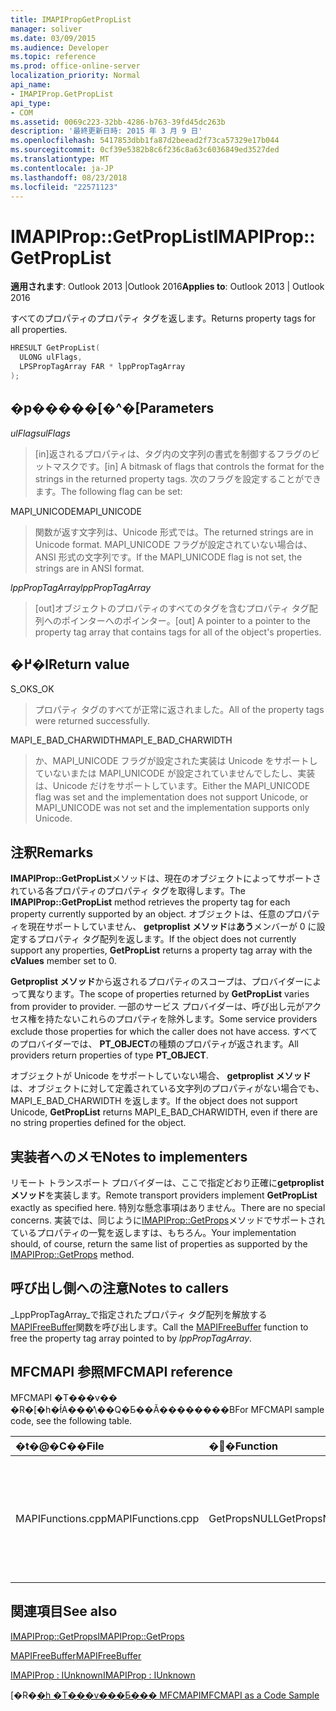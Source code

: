 ```yaml
---
title: IMAPIPropGetPropList
manager: soliver
ms.date: 03/09/2015
ms.audience: Developer
ms.topic: reference
ms.prod: office-online-server
localization_priority: Normal
api_name:
- IMAPIProp.GetPropList
api_type:
- COM
ms.assetid: 0069c223-32bb-4286-b763-39fd45dc263b
description: '最終更新日時: 2015 年 3 月 9 日'
ms.openlocfilehash: 5417853dbb1fa87d2beead2f73ca57329e17b044
ms.sourcegitcommit: 0cf39e5382b8c6f236c8a63c6036849ed3527ded
ms.translationtype: MT
ms.contentlocale: ja-JP
ms.lasthandoff: 08/23/2018
ms.locfileid: "22571123"
---
```

# <a name="imapipropgetproplist"></a><span data-ttu-id="53447-103">IMAPIProp::GetPropList</span><span class="sxs-lookup"><span data-stu-id="53447-103">IMAPIProp::GetPropList</span></span>

  
  
<span data-ttu-id="53447-104">**適用されます**: Outlook 2013 |Outlook 2016</span><span class="sxs-lookup"><span data-stu-id="53447-104">**Applies to**: Outlook 2013 | Outlook 2016</span></span> 
  
<span data-ttu-id="53447-105">すべてのプロパティのプロパティ タグを返します。</span><span class="sxs-lookup"><span data-stu-id="53447-105">Returns property tags for all properties.</span></span> 
  
```cpp
HRESULT GetPropList(
  ULONG ulFlags,
  LPSPropTagArray FAR * lppPropTagArray
);
```

## <a name="parameters"></a><span data-ttu-id="53447-106">�p�����[�^�[</span><span class="sxs-lookup"><span data-stu-id="53447-106">Parameters</span></span>

 <span data-ttu-id="53447-107">_ulFlags_</span><span class="sxs-lookup"><span data-stu-id="53447-107">_ulFlags_</span></span>
  
> <span data-ttu-id="53447-108">[in]返されるプロパティは、タグ内の文字列の書式を制御するフラグのビットマスクです。</span><span class="sxs-lookup"><span data-stu-id="53447-108">[in] A bitmask of flags that controls the format for the strings in the returned property tags.</span></span> <span data-ttu-id="53447-109">次のフラグを設定することができます。</span><span class="sxs-lookup"><span data-stu-id="53447-109">The following flag can be set:</span></span>
    
<span data-ttu-id="53447-110">MAPI_UNICODE</span><span class="sxs-lookup"><span data-stu-id="53447-110">MAPI_UNICODE</span></span> 
  
> <span data-ttu-id="53447-111">関数が返す文字列は、Unicode 形式では。</span><span class="sxs-lookup"><span data-stu-id="53447-111">The returned strings are in Unicode format.</span></span> <span data-ttu-id="53447-112">MAPI_UNICODE フラグが設定されていない場合は、ANSI 形式の文字列です。</span><span class="sxs-lookup"><span data-stu-id="53447-112">If the MAPI_UNICODE flag is not set, the strings are in ANSI format.</span></span>
    
 <span data-ttu-id="53447-113">_lppPropTagArray_</span><span class="sxs-lookup"><span data-stu-id="53447-113">_lppPropTagArray_</span></span>
  
> <span data-ttu-id="53447-114">[out]オブジェクトのプロパティのすべてのタグを含むプロパティ タグ配列へのポインターへのポインター。</span><span class="sxs-lookup"><span data-stu-id="53447-114">[out] A pointer to a pointer to the property tag array that contains tags for all of the object's properties.</span></span>
    
## <a name="return-value"></a><span data-ttu-id="53447-115">�߂�l</span><span class="sxs-lookup"><span data-stu-id="53447-115">Return value</span></span>

<span data-ttu-id="53447-116">S_OK</span><span class="sxs-lookup"><span data-stu-id="53447-116">S_OK</span></span> 
  
> <span data-ttu-id="53447-117">プロパティ タグのすべてが正常に返されました。</span><span class="sxs-lookup"><span data-stu-id="53447-117">All of the property tags were returned successfully.</span></span>
    
<span data-ttu-id="53447-118">MAPI_E_BAD_CHARWIDTH</span><span class="sxs-lookup"><span data-stu-id="53447-118">MAPI_E_BAD_CHARWIDTH</span></span> 
  
> <span data-ttu-id="53447-119">か、MAPI_UNICODE フラグが設定された実装は Unicode をサポートしていないまたは MAPI_UNICODE が設定されていませんでしたし、実装は、Unicode だけをサポートしています。</span><span class="sxs-lookup"><span data-stu-id="53447-119">Either the MAPI_UNICODE flag was set and the implementation does not support Unicode, or MAPI_UNICODE was not set and the implementation supports only Unicode.</span></span>
    
## <a name="remarks"></a><span data-ttu-id="53447-120">注釈</span><span class="sxs-lookup"><span data-stu-id="53447-120">Remarks</span></span>

<span data-ttu-id="53447-121">**IMAPIProp::GetPropList**メソッドは、現在のオブジェクトによってサポートされている各プロパティのプロパティ タグを取得します。</span><span class="sxs-lookup"><span data-stu-id="53447-121">The **IMAPIProp::GetPropList** method retrieves the property tag for each property currently supported by an object.</span></span> <span data-ttu-id="53447-122">オブジェクトは、任意のプロパティを現在サポートしていません、 **getproplist メソッド**は**あう**メンバーが 0 に設定するプロパティ タグ配列を返します。</span><span class="sxs-lookup"><span data-stu-id="53447-122">If the object does not currently support any properties, **GetPropList** returns a property tag array with the **cValues** member set to 0.</span></span> 
  
<span data-ttu-id="53447-123">**Getproplist メソッド**から返されるプロパティのスコープは、プロバイダーによって異なります。</span><span class="sxs-lookup"><span data-stu-id="53447-123">The scope of properties returned by **GetPropList** varies from provider to provider.</span></span> <span data-ttu-id="53447-124">一部のサービス プロバイダーは、呼び出し元がアクセス権を持たないこれらのプロパティを除外します。</span><span class="sxs-lookup"><span data-stu-id="53447-124">Some service providers exclude those properties for which the caller does not have access.</span></span> <span data-ttu-id="53447-125">すべてのプロバイダーでは、 **PT_OBJECT**の種類のプロパティが返されます。</span><span class="sxs-lookup"><span data-stu-id="53447-125">All providers return properties of type **PT_OBJECT**.</span></span>
  
<span data-ttu-id="53447-126">オブジェクトが Unicode をサポートしていない場合、 **getproplist メソッド**は、オブジェクトに対して定義されている文字列のプロパティがない場合でも、MAPI_E_BAD_CHARWIDTH を返します。</span><span class="sxs-lookup"><span data-stu-id="53447-126">If the object does not support Unicode, **GetPropList** returns MAPI_E_BAD_CHARWIDTH, even if there are no string properties defined for the object.</span></span> 
  
## <a name="notes-to-implementers"></a><span data-ttu-id="53447-127">実装者へのメモ</span><span class="sxs-lookup"><span data-stu-id="53447-127">Notes to implementers</span></span>

<span data-ttu-id="53447-128">リモート トランスポート プロバイダーは、ここで指定どおり正確に**getproplist メソッド**を実装します。</span><span class="sxs-lookup"><span data-stu-id="53447-128">Remote transport providers implement **GetPropList** exactly as specified here.</span></span> <span data-ttu-id="53447-129">特別な懸念事項はありません。</span><span class="sxs-lookup"><span data-stu-id="53447-129">There are no special concerns.</span></span> <span data-ttu-id="53447-130">実装では、同じように[IMAPIProp::GetProps](imapiprop-getprops.md)メソッドでサポートされているプロパティの一覧を返しますは、もちろん。</span><span class="sxs-lookup"><span data-stu-id="53447-130">Your implementation should, of course, return the same list of properties as supported by the [IMAPIProp::GetProps](imapiprop-getprops.md) method.</span></span> 
  
## <a name="notes-to-callers"></a><span data-ttu-id="53447-131">呼び出し側への注意</span><span class="sxs-lookup"><span data-stu-id="53447-131">Notes to callers</span></span>

<span data-ttu-id="53447-132">_LppPropTagArray_で指定されたプロパティ タグ配列を解放する[MAPIFreeBuffer](mapifreebuffer.md)関数を呼び出します。</span><span class="sxs-lookup"><span data-stu-id="53447-132">Call the [MAPIFreeBuffer](mapifreebuffer.md) function to free the property tag array pointed to by  _lppPropTagArray_.</span></span> 
  
## <a name="mfcmapi-reference"></a><span data-ttu-id="53447-133">MFCMAPI 参照</span><span class="sxs-lookup"><span data-stu-id="53447-133">MFCMAPI reference</span></span>

<span data-ttu-id="53447-134">MFCMAPI �T���v�� �R�[�h�ł́A���̕\��Q�Ƃ��Ă��������B</span><span class="sxs-lookup"><span data-stu-id="53447-134">For MFCMAPI sample code, see the following table.</span></span>
  
|<span data-ttu-id="53447-135">**�t�@�C��**</span><span class="sxs-lookup"><span data-stu-id="53447-135">**File**</span></span>|<span data-ttu-id="53447-136">**�֐�**</span><span class="sxs-lookup"><span data-stu-id="53447-136">**Function**</span></span>|<span data-ttu-id="53447-137">**�R�����g**</span><span class="sxs-lookup"><span data-stu-id="53447-137">**Comment**</span></span>|
|:-----|:-----|:-----|
|<span data-ttu-id="53447-138">MAPIFunctions.cpp</span><span class="sxs-lookup"><span data-stu-id="53447-138">MAPIFunctions.cpp</span></span>  <br/> |<span data-ttu-id="53447-139">GetPropsNULL</span><span class="sxs-lookup"><span data-stu-id="53447-139">GetPropsNULL</span></span>  <br/> |<span data-ttu-id="53447-140">MFCMAPI は、 **GetProps**に渡すプロパティの一覧を取得するのに**IMAPIProp::GetPropList**メソッドを使用します。</span><span class="sxs-lookup"><span data-stu-id="53447-140">MFCMAPI uses the **IMAPIProp::GetPropList** method to get a property list to pass to **GetProps**.</span></span>  <br/> |
   
## <a name="see-also"></a><span data-ttu-id="53447-141">関連項目</span><span class="sxs-lookup"><span data-stu-id="53447-141">See also</span></span>



[<span data-ttu-id="53447-142">IMAPIProp::GetProps</span><span class="sxs-lookup"><span data-stu-id="53447-142">IMAPIProp::GetProps</span></span>](imapiprop-getprops.md)
  
[<span data-ttu-id="53447-143">MAPIFreeBuffer</span><span class="sxs-lookup"><span data-stu-id="53447-143">MAPIFreeBuffer</span></span>](mapifreebuffer.md)
  
[<span data-ttu-id="53447-144">IMAPIProp : IUnknown</span><span class="sxs-lookup"><span data-stu-id="53447-144">IMAPIProp : IUnknown</span></span>](imapipropiunknown.md)


<span data-ttu-id="53447-145">[�R�[�h �T���v���Ƃ��� MFCMAPI](mfcmapi-as-a-code-sample.md)</span><span class="sxs-lookup"><span data-stu-id="53447-145">[MFCMAPI as a Code Sample](mfcmapi-as-a-code-sample.md)</span></span>

